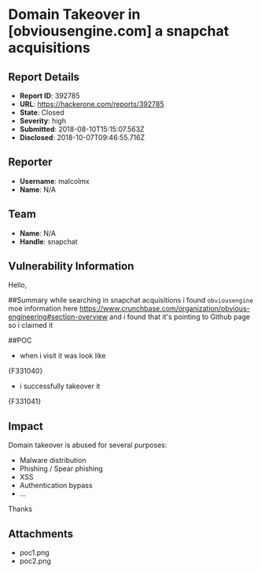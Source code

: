 # Domain Takeover in [obviousengine.com] a snapchat acquisitions

## Report Details
- **Report ID**: 392785
- **URL**: https://hackerone.com/reports/392785
- **State**: Closed
- **Severity**: high
- **Submitted**: 2018-08-10T15:15:07.563Z
- **Disclosed**: 2018-10-07T09:46:55.716Z

## Reporter
- **Username**: malcolmx
- **Name**: N/A

## Team
- **Name**: N/A
- **Handle**: snapchat

## Vulnerability Information
Hello,

##Summary
while searching in snapchat acquisitions i found  ` obviousengine ` moe information here https://www.crunchbase.com/organization/obvious-engineering#section-overview
and i found that it's pointing to Github page so i claimed it 

##POC
- when i visit it was look like 

{F331040}

- i successfully takeover it 

{F331041}

## Impact

Domain takeover is abused for several purposes:

* Malware distribution
* Phishing / Spear phishing
* XSS
* Authentication bypass
* ...

Thanks

## Attachments
- poc1.png
- poc2.png
